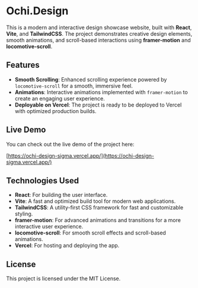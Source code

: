 # Ochi.Design

This is a modern and interactive design showcase website, built with **React**, **Vite**, and **TailwindCSS**. The project demonstrates creative design elements, smooth animations, and scroll-based interactions using **framer-motion** and **locomotive-scroll**.

## Features

- **Smooth Scrolling**: Enhanced scrolling experience powered by `locomotive-scroll` for a smooth, immersive feel.
- **Animations**: Interactive animations implemented with `framer-motion` to create an engaging user experience.
- **Deployable on Vercel**: The project is ready to be deployed to Vercel with optimized production builds.

## Live Demo

You can check out the live demo of the project here:

[https://ochi-design-sigma.vercel.app/](https://ochi-design-sigma.vercel.app/)


## Technologies Used

- **React**: For building the user interface.
- **Vite**: A fast and optimized build tool for modern web applications.
- **TailwindCSS**: A utility-first CSS framework for fast and customizable styling.
- **framer-motion**: For advanced animations and transitions for a more interactive user experience.
- **locomotive-scroll**: For smooth scroll effects and scroll-based animations.
- **Vercel**: For hosting and deploying the app.


## License

This project is licensed under the MIT License.
